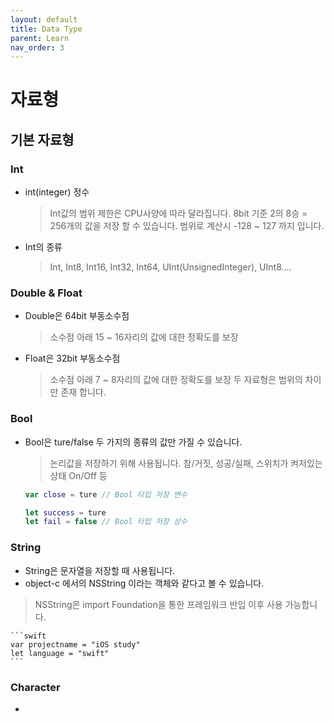 ```yaml
---
layout: default
title: Data Type
parent: Learn
nav_order: 3
---
```


# 자료형

## 기본 자료형

### Int
* int(integer) 정수
    >Int값의 범위 제한은 CPU사양에 따라 달라집니다.
    8bit 기준 2의 8승 = 256개의 값을 저장 할 수 있습니다.
    범위로 계산시 -128 ~ 127 까지 입니다.

* Int의 종류
    >Int, Int8, Int16, Int32, Int64, UInt(UnsignedInteger), UInt8....

### Double & Float
* Double은 64bit 부동소수점
    >소수점 아래 15 ~ 16자리의 값에 대한 정확도를 보장
* Float은 32bit 부동소수점
    >소수점 아래 7 ~ 8자리의 값에 대한 정확도를 보장
    >두 자료형은 범위의 차이만 존재 합니다.

### Bool
* Bool은 ture/false 두 가지의 종류의 값만 가질 수 있습니다.
    >논리값을 저장하기 위해 사용됩니다. 참/거짓, 성공/실패, 스위치가 켜저있는 상태 On/Off 등

    ```swift
    var close = ture // Bool 타입 저장 변수

    let success = ture
    let fail = false // Bool 타입 저장 상수
    ```

### String
* String은 문자열을 저장할 때 사용됩니다.
* object-c 에서의 NSString 이라는 객체와 같다고 볼 수 있습니다.
>NSString은 import Foundation을 통한 프레임워크 반입 이후 사용 가능합니다.

    ```swift
    var projectname = "iOS study"
    let language = "swift"
    ```

### Character
* 
    